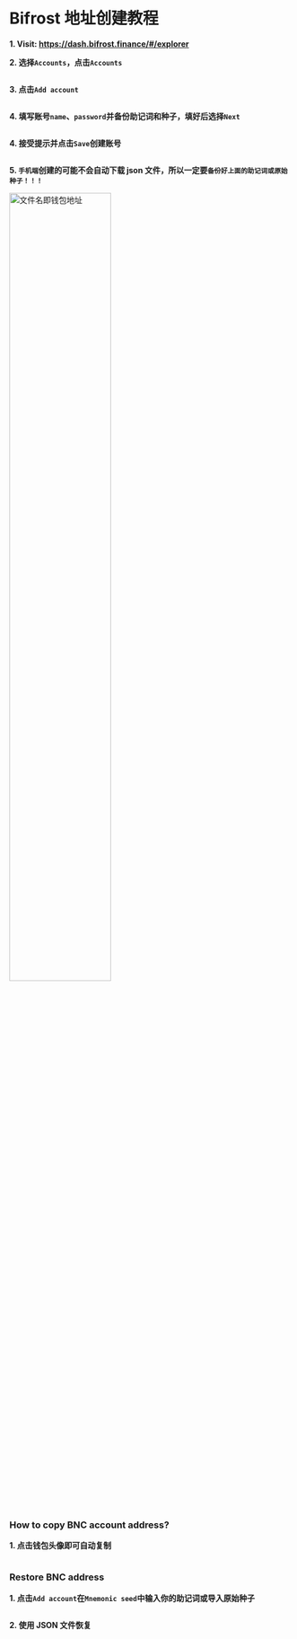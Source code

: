 # Bifrost 地址创建教程

**1. Visit: <https://dash.bifrost.finance/#/explorer>**

**2. 选择`Accounts`，点击`Accounts`**


<img :src="$withBase('/zh/bnc-wallet-register/bnc-wallet-tutorials-01.png')" alt="" width="60%" />

**3. 点击`Add account`**


<img :src="$withBase('/zh/bnc-wallet-register/bnc-wallet-tutorials-02.png')" alt="" width="60%" />

**4. 填写账号`name`、`password`并备份助记词和种子，填好后选择`Next`**


<img :src="$withBase('/zh/bnc-wallet-register/bnc-wallet-tutorials-03.png')" alt="" width="60%" />

**4. 接受提示并点击`Save`创建账号**


<img :src="$withBase('/zh/bnc-wallet-register/bnc-wallet-tutorials-04.png')" alt="" width="60%" />

**5. `手机端`创建的可能不会自动下载 json 文件，所以一定要`备份好上面的助记词或原始种子！！！`**


<img :src="$withBase('/zh/bnc-wallet-register/bnc-wallet-tutorials-05.png')" alt="文件名即钱包地址" width="60%" />


### How to copy BNC account address?


**1. 点击钱包头像即可自动复制**

<img :src="$withBase('/zh/bnc-wallet-register/bnc-wallet-tutorials-06.png')" alt="" width="60%" />


### Restore BNC address


**1. 点击`Add account`在`Mnemonic seed`中输入你的助记词或导入原始种子**


<img :src="$withBase('/zh/bnc-wallet-register/bnc-wallet-tutorials-07.png')" alt="" width="60%" />

**2. 使用 JSON 文件恢复**


<img :src="$withBase('/zh/bnc-wallet-register/bnc-wallet-tutorials-08.png')" alt="" width="60%" />
